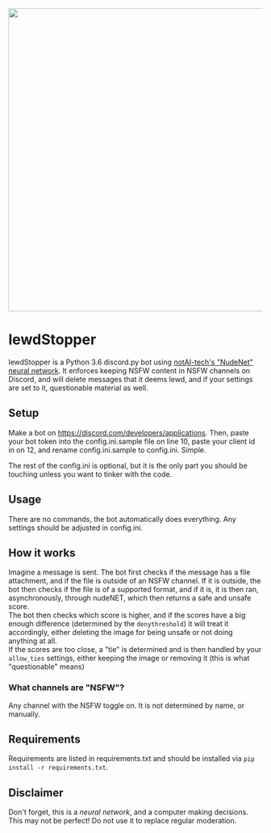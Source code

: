 <img src="https://i.imgur.com/9oAXuo2.png" width="600">

# lewdStopper
lewdStopper is a Python 3.6 discord.py bot using <a href="https://github.com/notAI-tech/NudeNet">notAI-tech's "NudeNet" neural network</a>. It enforces keeping NSFW content
in NSFW channels on Discord, and will delete messages that it deems lewd, and if your settings are set to it, questionable material as well.


## Setup
Make a bot on https://discord.com/developers/applications. Then, paste your bot token into the config.ini.sample file on line 10, paste your client id in on 12, and rename config.ini.sample to config.ini. Simple.

The rest of the config.ini is optional, but it is the only part you should be touching unless you want to tinker with the code.  

## Usage
There are no commands, the bot automatically does everything. Any settings should be adjusted in config.ini.  

## How it works
Imagine a message is sent. The bot first checks if the message has a file attachment, and if the file is outside of an NSFW channel. If it is outside, the bot then checks if the file is of a supported format, and if it is, it is then ran, asynchronously, through nudeNET, which then returns a safe and unsafe score.  
The bot then checks which score is higher, and if the scores have a big enough difference (determined by the `denythreshold`) it will treat it accordingly, either deleting the image for being unsafe or not doing anything at all.  
If the scores are too close, a "tie" is determined and is then handled by your `allow_ties` settings, either keeping the image or removing it (this is what "questionable" means)

### What channels are "NSFW"?
Any channel with the NSFW toggle on. It is not determined by name, or manually.

## Requirements
Requirements are listed in requirements.txt and should be installed via `pip install -r requirements.txt`.

## Disclaimer
Don't forget, this is a *neural network*, and a computer making decisions. This may not be perfect! Do not use it to replace regular moderation. 
